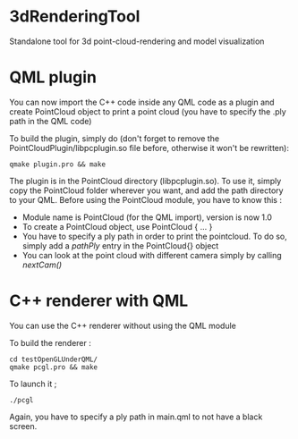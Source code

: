 # 3dRenderingTool
Standalone tool for 3d point-cloud-rendering and model visualization

# QML plugin 
You can now import the C++ code inside any QML code as a plugin and create PointCloud object to print a point cloud (you have to specify the .ply path in the QML code)

To build the plugin, simply do (don't forget to remove the PointCloudPlugin/libpcplugin.so file before, otherwise it won't be rewritten):

```
qmake plugin.pro && make

```

The plugin is in the PointCloud directory (libpcplugin.so). To use it, simply copy the PointCloud folder wherever you want, and add the path directory to your QML.
Before using the PointCloud module, you have to know this :
* Module name is PointCloud (for the QML import), version is now 1.0
* To create a PointCloud object, use PointCloud { ... }
* You have to specify a ply path in order to print the pointcloud. To do so, simply add a *pathPly* entry in the PointCloud{} object
* You can look at the point cloud with different camera simply by calling *nextCam()*

# C++ renderer with QML
You can use the C++ renderer without using the QML module

To build the renderer :
```
cd testOpenGLUnderQML/
qmake pcgl.pro && make
```

To launch it ;
```
./pcgl
```

Again, you have to specify a ply path in main.qml to not have a black screen. 
